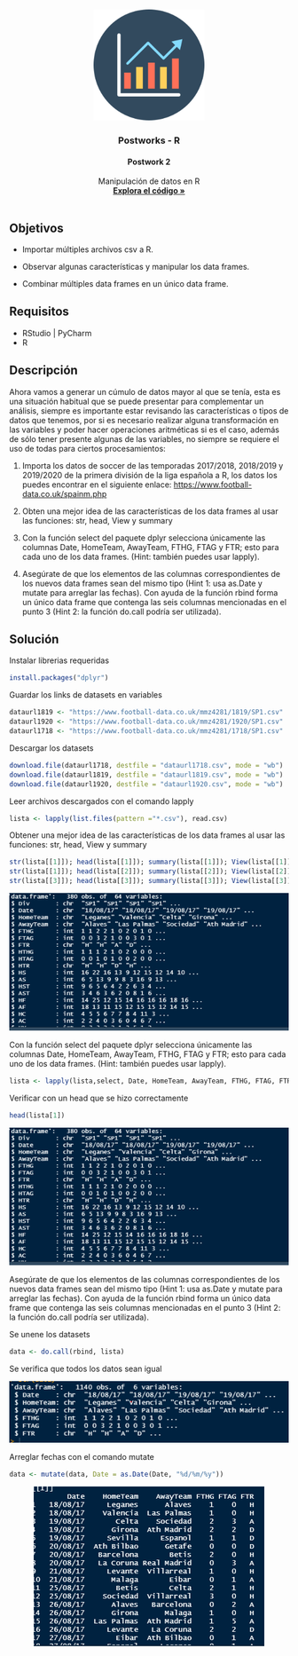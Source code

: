

<!-- PROJECT LOGO -->
<br />
<p align="center">
  <a href="https://github.com/Team-17-Bedu/r-postworks">
    <img src="https://github.com/Team-17-Bedu/r-postworks/blob/main/img/logo.png" alt="Logo" width="200" height="200">
  </a>

  <h3 align="center"><strong>Postworks - R</strong></h3>
  <h4 align="center"><strong>Postwork 2</strong></h4>
  <p align="center">
     Manipulación de datos en R
    <br />
    <a href="Postwork-02.R"><strong>Explora el código »</strong></a>
    <br/>
    <br/>
  </p>
  
</p>

## Objetivos
* Importar múltiples archivos csv a R.

* Observar algunas características y manipular los data frames.

* Combinar múltiples data frames en un único data frame.
## Requisitos
- RStudio | PyCharm
- R

## Descripción
Ahora vamos a generar un cúmulo de datos mayor al que se tenía, esta es una situación habitual que se puede presentar para complementar un análisis, siempre es importante estar revisando las características o tipos de datos que tenemos, por si es necesario realizar alguna transformación en las variables y poder hacer operaciones aritméticas si es el caso, además de sólo tener presente algunas de las variables, no siempre se requiere el uso de todas para ciertos procesamientos:

1. Importa los datos de soccer de las temporadas 2017/2018, 2018/2019 y 2019/2020 de la primera división de la liga española a R, los datos los puedes encontrar en el siguiente enlace: https://www.football-data.co.uk/spainm.php

2. Obten una mejor idea de las características de los data frames al usar las funciones: str, head, View y summary

3. Con la función select del paquete dplyr selecciona únicamente las columnas Date, HomeTeam, AwayTeam, FTHG, FTAG y FTR; esto para cada uno de los data frames. (Hint: también puedes usar lapply).

4. Asegúrate de que los elementos de las columnas correspondientes de los nuevos data frames sean del mismo tipo (Hint 1: usa as.Date y mutate para arreglar las fechas). Con ayuda de la función rbind forma un único data frame que contenga las seis columnas mencionadas en el punto 3 (Hint 2: la función do.call podría ser utilizada).

## Solución
Instalar librerias requeridas 
```r
install.packages("dplyr")
```
Guardar los links de datasets en variables 
```r
dataurl1819 <- "https://www.football-data.co.uk/mmz4281/1819/SP1.csv"
dataurl1920 <- "https://www.football-data.co.uk/mmz4281/1920/SP1.csv"
dataurl1718 <- "https://www.football-data.co.uk/mmz4281/1718/SP1.csv"
```
Descargar los datasets
```r
download.file(dataurl1718, destfile = "dataurl1718.csv", mode = "wb")
download.file(dataurl1819, destfile = "dataurl1819.csv", mode = "wb")
download.file(dataurl1920, destfile = "dataurl1920.csv", mode = "wb")
```
Leer archivos descargados con el comando lapply 
```r
lista <- lapply(list.files(pattern ="*.csv"), read.csv)
```
Obtener una mejor idea de las características de los data frames al usar las funciones: str, head, View y summary
```r
str(lista[[1]]); head(lista[[1]]); summary(lista[[1]]); View(lista[[1]])
str(lista[[1]]); head(lista[[2]]); summary(lista[[2]]); View(lista[[2]])
str(lista[[3]]); head(lista[[3]]); summary(lista[[3]]); View(lista[[3]])
```

<p align="center">
  <a href="https://github.com/Team-17-Bedu/r-postworks">
    <img src="https://github.com/Team-17-Bedu/r-postworks/blob/main/img/sesion2-captura-01.PNG" alt="Summary">
  </a>
</p>

Con la función select del paquete dplyr selecciona únicamente las columnas Date, HomeTeam, AwayTeam, FTHG, FTAG y FTR; esto para cada uno de los data frames. (Hint: también puedes usar lapply).

```r
lista <- lapply(lista,select, Date, HomeTeam, AwayTeam, FTHG, FTAG, FTR)
```

Verificar con un head que se hizo correctamente 
```r
head(lista[1])
```
<p align="center">
  <a href="https://github.com/Team-17-Bedu/r-postworks">
    <img src="https://github.com/Team-17-Bedu/r-postworks/blob/main/img/sesion2-caputra-01.PNG" alt="head dataset1">
  </a>
</p>

 Asegúrate de que los elementos de las columnas correspondientes de los nuevos data frames sean del mismo tipo (Hint 1: usa as.Date y mutate para arreglar las fechas). Con ayuda de la función rbind forma un único data frame que contenga las seis columnas mencionadas en el punto 3 (Hint 2: la función do.call podría ser utilizada).

Se unene los datasets 
```r
data <- do.call(rbind, lista)
```
Se verifica que todos los datos sean igual 

<p align="center">
  <a href="https://github.com/Team-17-Bedu/r-postworks">
    <img src="https://github.com/Team-17-Bedu/r-postworks/blob/main/img/sesion2-captura-03.PNG" alt="head dataset1">
  </a>
</p>

Arreglar fechas con el comando mutate 
```r
data <- mutate(data, Date = as.Date(Date, "%d/%m/%y"))
```

<p align="center">
  <a href="https://github.com/Team-17-Bedu/r-postworks">
    <img src="https://github.com/Team-17-Bedu/r-postworks/blob/main/img/sesion2-captura-04.PNG" alt="verify number">
  </a>
</p>
